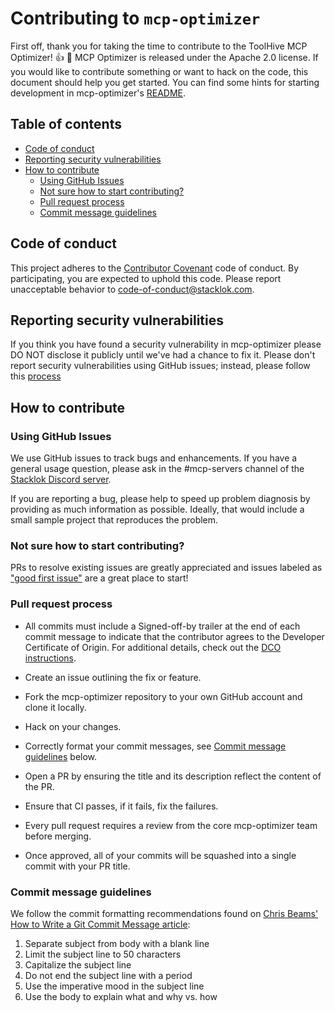 # Contributing to `mcp-optimizer` <!-- omit from toc -->

First off, thank you for taking the time to contribute to the ToolHive MCP
Optimizer! :+1: :tada: MCP Optimizer is released under the Apache 2.0 license.
If you would like to contribute something or want to hack on the code, this
document should help you get started. You can find some hints for starting
development in mcp-optimizer's
[README](https://github.com/StacklokLabs/mcp-optimizer/blob/main/README.md).

## Table of contents <!-- omit from toc -->

- [Code of conduct](#code-of-conduct)
- [Reporting security vulnerabilities](#reporting-security-vulnerabilities)
- [How to contribute](#how-to-contribute)
  - [Using GitHub Issues](#using-github-issues)
  - [Not sure how to start contributing?](#not-sure-how-to-start-contributing)
  - [Pull request process](#pull-request-process)
  - [Commit message guidelines](#commit-message-guidelines)

## Code of conduct

This project adheres to the
[Contributor Covenant](https://github.com/StacklokLabs/mcp-optimizer/blob/main/CODE_OF_CONDUCT.md)
code of conduct. By participating, you are expected to uphold this code. Please
report unacceptable behavior to
[code-of-conduct@stacklok.com](mailto:code-of-conduct@stacklok.com).

## Reporting security vulnerabilities

If you think you have found a security vulnerability in mcp-optimizer please DO
NOT disclose it publicly until we've had a chance to fix it. Please don't report
security vulnerabilities using GitHub issues; instead, please follow this
[process](https://github.com/StacklokLabs/mcp-optimizer/blob/main/SECURITY.md)

## How to contribute

### Using GitHub Issues

We use GitHub issues to track bugs and enhancements. If you have a general usage
question, please ask in the #mcp-servers channel of the
[Stacklok Discord server](https://discord.gg/stacklok).

If you are reporting a bug, please help to speed up problem diagnosis by
providing as much information as possible. Ideally, that would include a small
sample project that reproduces the problem.

### Not sure how to start contributing?

PRs to resolve existing issues are greatly appreciated and issues labeled as
["good first issue"](https://github.com/StacklokLabs/mcp-optimizer/issues?q=is%3Aopen+is%3Aissue+label%3A%22good+first+issue%22)
are a great place to start!

### Pull request process

- All commits must include a Signed-off-by trailer at the end of each commit
  message to indicate that the contributor agrees to the Developer Certificate
  of Origin. For additional details, check out the [DCO instructions](dco.md).

- Create an issue outlining the fix or feature.
- Fork the mcp-optimizer repository to your own GitHub account and clone it
  locally.
- Hack on your changes.
- Correctly format your commit messages, see
  [Commit message guidelines](#commit-message-guidelines) below.
- Open a PR by ensuring the title and its description reflect the content of the
  PR.
- Ensure that CI passes, if it fails, fix the failures.
- Every pull request requires a review from the core mcp-optimizer team before
  merging.
- Once approved, all of your commits will be squashed into a single commit with
  your PR title.

### Commit message guidelines

We follow the commit formatting recommendations found on
[Chris Beams' How to Write a Git Commit Message article](https://chris.beams.io/posts/git-commit/):

1. Separate subject from body with a blank line
1. Limit the subject line to 50 characters
1. Capitalize the subject line
1. Do not end the subject line with a period
1. Use the imperative mood in the subject line
1. Use the body to explain what and why vs. how
